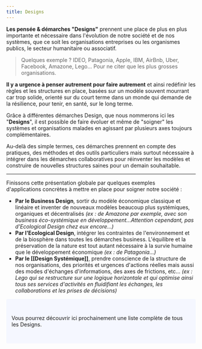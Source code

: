 ```yaml
---
title: Designs
---
```


**Les pensée & démarches "Designs"** prennent une place de plus en plus importante et nécessaire dans l'évolution de notre société et de nos systèmes, que ce soit les organisations entreprises ou les organismes publics, le secteur humanitaire ou associatif.

> Quelques exemple ? IDEO, Patagonia, Apple, IBM, AirBnb, Uber, Facebook, Amazone, Lego... Pour ne citer que les plus grosses organisations.

**Il y a urgence à penser autrement pour faire autrement** et ainsi redéfinir les règles et les structures en place, basées sur un modèle souvent mourrant car trop solide, orienté sur du court terme dans un monde qui demande de la résilience, pour tenir, en santé, sur le long terme.

Grâce à différentes démarches Design, que nous nommerons ici les "**Designs**", il est possible de faire évoluer et même de "soigner" les systèmes et organisations malades en agissant par plusieurs axes toujours complémentaires.

Au-delà des simple termes, ces démarches prennent en compte des pratiques, des méthodes et des outils particuliers mais surtout nécessaire à intégrer dans les démarches collaboratives pour réinventer les modèles et construire de nouvelles structures saines pour un demain souhaitable.

---

Finissons cette présentation globale par quelques exemples d'applications concrètes à mettre en place pour soigner notre société :

- **Par le Business Design**, sortir du modèle économique classique et linéaire et inventer de nouveaux modèles beaucoup plus systémiques, organiques et décentralisés *(ex : de Amazone par exemple, avec son business éco-systémique en développement...Attention cependant, pas d'Ecological Design chez eux encore...)*
- **Par l'Ecological Design**, intégrer les contraintes de l'environnement et de la biosphère dans toutes les démarches business. L'équilibre et la préservation de la nature est tout autant nécessaire à la survie humaine que le développement économique *(ex : de Patagonia...)*
- **Par le [[Design Systémique]]**, prendre conscience de la structure de nos organisations, des priorités et urgences d'actions réelles mais aussi des modes d'échanges d'informations, des axes de frictions, etc... *(ex : Lego qui se restructure sur une logique horizontale et qui optimise ainsi tous ses services d'activités en fluidifiant les échanges, les collaborations et les prises de décisions)*

<p style="padding: 3em 1em; background: #f5f7ff; border-radius: 4px;">
Vous pourrez découvrir ici prochainement une liste complète de tous les Designs.
</p>